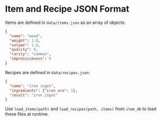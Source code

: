 # Item and Recipe JSON Format

Items are defined in `data/items.json` as an array of objects:

```json
{
  "name": "wood",
  "weight": 1.0,
  "volume": 1.0,
  "quality": 0,
  "rarity": "common",
  "impressiveness": 0
}
```

Recipes are defined in `data/recipes.json`:

```json
{
  "name": "iron ingot",
  "ingredients": {"iron ore": 1},
  "result": "iron ingot"
}
```

Use `load_items(path)` and `load_recipes(path, items)` from `item_db` to load these files at runtime.
